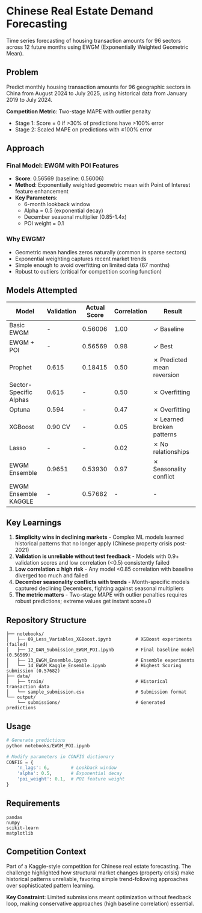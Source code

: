 # Chinese Real Estate Demand Forecasting

Time series forecasting of housing transaction amounts for 96 sectors across 12 future months using EWGM (Exponentially Weighted Geometric Mean).

## Problem

Predict monthly housing transaction amounts for 96 geographic sectors in China from August 2024 to July 2025, using historical data from January 2019 to July 2024.

**Competition Metric**: Two-stage MAPE with outlier penalty
- Stage 1: Score = 0 if >30% of predictions have >100% error
- Stage 2: Scaled MAPE on predictions with ≤100% error

## Approach

### Final Model: EWGM with POI Features
- **Score**: 0.56569 (baseline: 0.56006)
- **Method**: Exponentially weighted geometric mean with Point of Interest feature enhancement
- **Key Parameters**: 
  - 6-month lookback window
  - Alpha = 0.5 (exponential decay)
  - December seasonal multiplier (0.85-1.4x)
  - POI weight = 0.1

### Why EWGM?
- Geometric mean handles zeros naturally (common in sparse sectors)
- Exponential weighting captures recent market trends
- Simple enough to avoid overfitting on limited data (67 months)
- Robust to outliers (critical for competition scoring function)

## Models Attempted

| Model | Validation | Actual Score | Correlation | Result |
|-------|-----------|--------------|-------------|---------|
| Basic EWGM | - | 0.56006 | 1.00 | ✓ Baseline |
| EWGM + POI | - | 0.56569 | 0.98 | ✓ Best |
| Prophet | 0.615 | 0.18415 | 0.50 | ✗ Predicted mean reversion |
| Sector-Specific Alphas | 0.615 | - | 0.50 | ✗ Overfitting |
| Optuna | 0.594 | - | 0.47 | ✗ Overfitting |
| XGBoost | 0.90 CV | - | 0.05 | ✗ Learned broken patterns |
| Lasso | - | - | 0.02 | ✗ No relationships |
| EWGM Ensemble | 0.9651 | 0.53930 | 0.97 | ✗ Seasonality conflict |
| EWGM Ensemble KAGGLE | - | 0.57682 | - | - |

## Key Learnings

1. **Simplicity wins in declining markets** - Complex ML models learned historical patterns that no longer apply (Chinese property crisis post-2021)
2. **Validation is unreliable without test feedback** - Models with 0.9+ validation scores and low correlation (<0.5) consistently failed
3. **Low correlation = high risk** - Any model <0.85 correlation with baseline diverged too much and failed
4. **December seasonality conflicts with trends** - Month-specific models captured declining Decembers, fighting against seasonal multipliers
5. **The metric matters** - Two-stage MAPE with outlier penalties requires robust predictions; extreme values get instant score=0

## Repository Structure

```
├── notebooks/
│   ├── 09_Less_Variables_XGBoost.ipynb         # XGBoost experiments (failed)
│   ├── 12_DAN_Submission_EWGM_POI.ipynb        # Final baseline model (0.56569)
│   ├── 13_EWGM_Ensemble.ipynb                  # Ensemble experiments
│   └── 14_EWGM_Kaggle_Ensemble.ipynb           # Highest Scoring submission (0.57682)
├── data/
│   ├── train/                                  # Historical transaction data
│   └── sample_submission.csv                   # Submission format
└── output/
    └── submissions/                            # Generated predictions
```

## Usage

```python
# Generate predictions
python notebooks/EWGM_POI.ipynb

# Modify parameters in CONFIG dictionary
CONFIG = {
    'n_lags': 6,        # Lookback window
    'alpha': 0.5,       # Exponential decay
    'poi_weight': 0.1,  # POI feature weight
}
```

## Requirements

```
pandas
numpy
scikit-learn
matplotlib
```

## Competition Context

Part of a Kaggle-style competition for Chinese real estate forecasting. The challenge highlighted how structural market changes (property crisis) make historical patterns unreliable, favoring simple trend-following approaches over sophisticated pattern learning.

**Key Constraint**: Limited submissions meant optimization without feedback loop, making conservative approaches (high baseline correlation) essential.